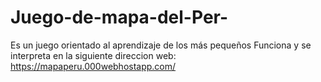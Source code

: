 # Juego-de-mapa-del-Per-
Es un juego orientado al aprendizaje de los más pequeños
Funciona y se interpreta en la siguiente direccion web: https://mapaperu.000webhostapp.com/

